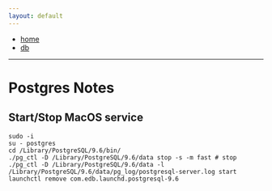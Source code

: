 ```yaml
---
layout: default
---
```

- [home](/index.md)
- [db](/db.md)
---

# Postgres Notes

## Start/Stop MacOS service
```
sudo -i
su - postgres
cd /Library/PostgreSQL/9.6/bin/
./pg_ctl -D /Library/PostgreSQL/9.6/data stop -s -m fast # stop
./pg_ctl -D /Library/PostgreSQL/9.6/data -l /Library/PostgreSQL/9.6/data/pg_log/postgresql-server.log start
launchctl remove com.edb.launchd.postgresql-9.6
```
